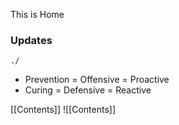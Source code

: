 This is Home

### Updates


```activity
./
```



- Prevention = Offensive = Proactive
- Curing = Defensive = Reactive

[[Contents]]
![[Contents]]